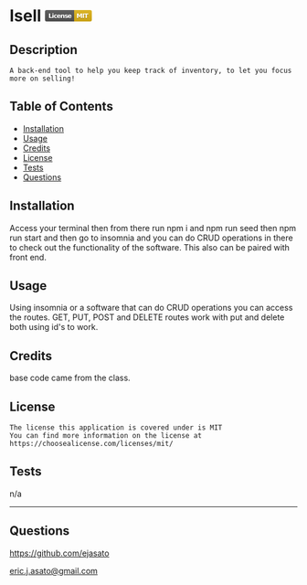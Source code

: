 # Isell     <svg xmlns="http://www.w3.org/2000/svg" xmlns:xlink="http://www.w3.org/1999/xlink" width="82" height="20" role="img" aria-label="License: MIT"><title>License: MIT</title><linearGradient id="s" x2="0" y2="100%"><stop offset="0" stop-color="#bbb" stop-opacity=".1"/><stop offset="1" stop-opacity=".1"/></linearGradient><clipPath id="r"><rect width="82" height="20" rx="3" fill="#fff"/></clipPath><g clip-path="url(#r)"><rect width="51" height="20" fill="#555"/><rect x="51" width="31" height="20" fill="#dfb317"/><rect width="82" height="20" fill="url(#s)"/></g><g fill="#fff" text-anchor="middle" font-family="Verdana,Geneva,DejaVu Sans,sans-serif" text-rendering="geometricPrecision" font-size="110"><text aria-hidden="true" x="265" y="150" fill="#010101" fill-opacity=".3" transform="scale(.1)" textLength="410">License</text><text x="265" y="140" transform="scale(.1)" fill="#fff" textLength="410">License</text><text aria-hidden="true" x="655" y="150" fill="#010101" fill-opacity=".3" transform="scale(.1)" textLength="210">MIT</text><text x="655" y="140" transform="scale(.1)" fill="#fff" textLength="210">MIT</text></g></svg>
      

  ## Description
    A back-end tool to help you keep track of inventory, to let you focus more on selling!
  ## Table of Contents
  - [Installation](#installation)
  - [Usage](#usage)
  - [Credits](#credits)
  - [License](#license)
  - [Tests](#tests)
  - [Questions](#questions)

  ## Installation
  Access your terminal then from there run npm i and npm run seed then npm run start and then go to insomnia and you can do CRUD operations in there to check out the functionality of the software.  This also can be paired with front end.

  ## Usage
  Using insomnia or a software that can do CRUD operations you can access the routes.  GET, PUT, POST and DELETE routes work with put and delete both using id's to work.

  ## Credits
  base code came from the class.

  ## License
    The license this application is covered under is MIT
    You can find more information on the license at https://choosealicense.com/licenses/mit/

  ## Tests
  n/a

  ---
  ## Questions
  https://github.com/ejasato

  eric.j.asato@gmail.com
